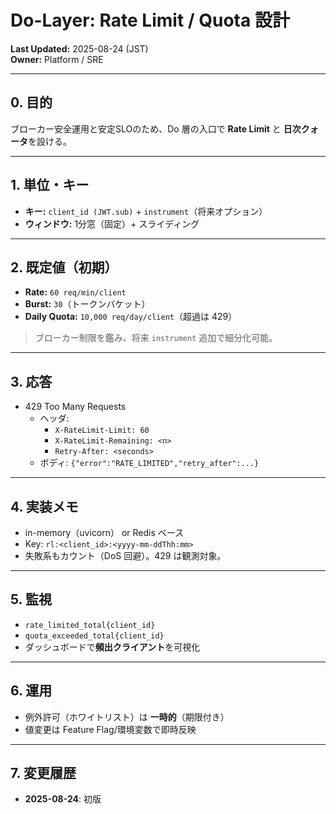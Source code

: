 # Do-Layer: Rate Limit / Quota 設計
**Last Updated:** 2025-08-24 (JST)  
**Owner:** Platform / SRE

---

## 0. 目的
ブローカー安全運用と安定SLOのため、Do 層の入口で **Rate Limit** と **日次クォータ**を設ける。

---

## 1. 単位・キー
- **キー:** `client_id (JWT.sub)` + `instrument`（将来オプション）  
- **ウィンドウ:** 1分窓（固定）+ スライディング

---

## 2. 既定値（初期）
- **Rate:** `60 req/min/client`  
- **Burst:** `30`（トークンバケット）  
- **Daily Quota:** `10,000 req/day/client`（超過は 429）

> ブローカー制限を鑑み、将来 `instrument` 追加で細分化可能。

---

## 3. 応答
- 429 Too Many Requests  
  - ヘッダ:  
    - `X-RateLimit-Limit: 60`  
    - `X-RateLimit-Remaining: <n>`  
    - `Retry-After: <seconds>`
  - ボディ: `{"error":"RATE_LIMITED","retry_after":...}`

---

## 4. 実装メモ
- in-memory（uvicorn） or Redis ベース  
- Key: `rl:<client_id>:<yyyy-mm-ddThh:mm>`  
- 失敗系もカウント（DoS 回避）。429 は観測対象。

---

## 5. 監視
- `rate_limited_total{client_id}`  
- `quota_exceeded_total{client_id}`  
- ダッシュボードで**頻出クライアント**を可視化

---

## 6. 運用
- 例外許可（ホワイトリスト）は **一時的**（期限付き）  
- 値変更は Feature Flag/環境変数で即時反映

---

## 7. 変更履歴
- **2025-08-24**: 初版
